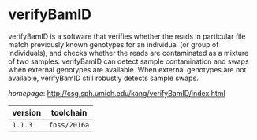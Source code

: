 # verifyBamID

verifyBamID is a software that verifies whether the reads in particular file match previously known   genotypes for an individual (or group of individuals), and checks whether the reads are contaminated as a mixture of   two samples. verifyBamID can detect sample contamination and swaps when external genotypes are available. When   external genotypes are not available, verifyBamID still robustly detects sample swaps.

*homepage*: <http://csg.sph.umich.edu/kang/verifyBamID/index.html>

version | toolchain
--------|----------
``1.1.3`` | ``foss/2016a``
